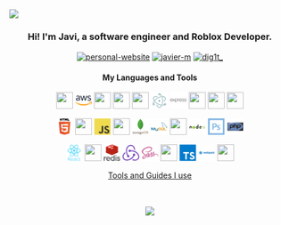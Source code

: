 <img align="center" src="https://i.imgur.com/g4fz8Fv.png" />

<h3 align="center">Hi! I'm Javi, a software engineer and Roblox Developer.</h3>

<p align="center">
<a href="https://dig1t.io" target="_blank" rel="noreferrer"><img align="center" src="https://www.dig1t.io/i/icon@32x32.png" alt="personal-website" height="30" width="30" /></a>
<a href="https://linkedin.com/in/javier-m" target="_blank" rel="noreferrer"><img align="center" src="https://raw.githubusercontent.com/rahuldkjain/github-profile-readme-generator/master/src/images/icons/Social/linked-in-alt.svg" alt="javier-m" height="30" width="40" /></a>
<a href="https://instagram.com/dig1t_" target="_blank" rel="noreferrer"><img align="center" src="https://raw.githubusercontent.com/rahuldkjain/github-profile-readme-generator/master/src/images/icons/Social/instagram.svg" alt="dig1t_" height="30" width="40" /></a>
</p>

<h4 align="center">My Languages and Tools</h4>

<p align="center">
	<a href="https://aws.amazon.com/amplify/"> <img src="https://docs.amplify.aws/assets/logo-dark.svg" width="30" height="30"/></a>
	<a href="https://aws.amazon.com"> <img src="https://raw.githubusercontent.com/devicons/devicon/master/icons/amazonwebservices/amazonwebservices-original-wordmark.svg" width="30" height="30"/></a>
	<a href="https://babeljs.io/"> <img src="https://www.vectorlogo.zone/logos/babeljs/babeljs-icon.svg" width="30" height="30"/></a>
	<a href="https://www.blender.org/"> <img src="https://download.blender.org/branding/community/blender_community_badge_white.svg" width="30" height="30"/></a>
	<a href="https://www.chartjs.org"> <img src="https://www.chartjs.org/media/logo-title.svg" width="30" height="30"/></a>
	<a href="https://www.electronjs.org"> <img src="https://raw.githubusercontent.com/devicons/devicon/master/icons/electron/electron-original.svg" width="30" height="30"/></a>
	<a href="https://expressjs.com"> <img src="https://raw.githubusercontent.com/devicons/devicon/master/icons/express/express-original-wordmark.svg" width="30" height="30"/></a>
	<a href="https://firebase.google.com/"> <img src="https://www.vectorlogo.zone/logos/firebase/firebase-icon.svg" width="30" height="30"/></a>
	<a href="https://git-scm.com/"> <img src="https://www.vectorlogo.zone/logos/git-scm/git-scm-icon.svg" width="30" height="30"/></a>
	<a href="https://heroku.com"> <img src="https://www.vectorlogo.zone/logos/heroku/heroku-icon.svg" width="30" height="30"/></a>
</p>
<p align="center">
	<a href="https://www.w3.org/html/"> <img src="https://raw.githubusercontent.com/devicons/devicon/master/icons/html5/html5-original-wordmark.svg" width="30" height="30"/></a>
	<a href="https://www.adobe.com/in/products/illustrator.html"> <img src="https://www.vectorlogo.zone/logos/adobe_illustrator/adobe_illustrator-icon.svg" width="30" height="30"/></a>
	<a href="https://developer.mozilla.org/en-US/docs/Web/JavaScript"> <img src="https://raw.githubusercontent.com/devicons/devicon/master/icons/javascript/javascript-original.svg" width="30" height="30"/></a>
	<a href="https://mochajs.org"> <img src="https://www.vectorlogo.zone/logos/mochajs/mochajs-icon.svg" width="30" height="30"/></a>
	<a href="https://www.mongodb.com/"> <img src="https://raw.githubusercontent.com/devicons/devicon/master/icons/mongodb/mongodb-original-wordmark.svg" width="30" height="30"/></a>
	<a href="https://www.mysql.com/"> <img src="https://raw.githubusercontent.com/devicons/devicon/master/icons/mysql/mysql-original-wordmark.svg" width="30" height="30"/></a>
	<a href="https://nextjs.org/"> <img src="https://cdn.worldvectorlogo.com/logos/nextjs-2.svg" width="30" height="30"/></a>
	<a href="https://nodejs.org"> <img src="https://raw.githubusercontent.com/devicons/devicon/master/icons/nodejs/nodejs-original-wordmark.svg" width="30" height="30"/></a>
	<a href="https://www.photoshop.com/en"> <img src="https://raw.githubusercontent.com/devicons/devicon/master/icons/photoshop/photoshop-line.svg" width="30" height="30"/></a>
	<a href="https://www.php.net"> <img src="https://raw.githubusercontent.com/devicons/devicon/master/icons/php/php-original.svg" width="30" height="30"/></a>
</p>
<p align="center">
	<a href="https://reactjs.org/"> <img src="https://raw.githubusercontent.com/devicons/devicon/master/icons/react/react-original-wordmark.svg" width="30" height="30"/></a>
	<a href="https://reactnative.dev/"> <img src="https://reactnative.dev/img/header_logo.svg" width="30" height="30"/></a>
	<a href="https://redis.io"> <img src="https://raw.githubusercontent.com/devicons/devicon/master/icons/redis/redis-original-wordmark.svg" width="30" height="30"/></a>
	<a href="https://redux.js.org"> <img src="https://raw.githubusercontent.com/devicons/devicon/master/icons/redux/redux-original.svg" width="30" height="30"/></a>
	<a href="https://sass-lang.com"> <img src="https://raw.githubusercontent.com/devicons/devicon/master/icons/sass/sass-original.svg" width="30" height="30"/></a>
	<a href="https://tailwindcss.com/"> <img src="https://www.vectorlogo.zone/logos/tailwindcss/tailwindcss-icon.svg" width="30" height="30"/></a>
	<a href="https://www.typescriptlang.org/"> <img src="https://raw.githubusercontent.com/devicons/devicon/master/icons/typescript/typescript-original.svg" width="30" height="30"/></a>
	<a href="https://webpack.js.org"> <img src="https://raw.githubusercontent.com/devicons/devicon/d00d0969292a6569d45b06d3f350f463a0107b0d/icons/webpack/webpack-original-wordmark.svg" width="30" height="30"/></a>
	<a href="https://www.adobe.com/products/xd.html"> <img src="https://cdn.worldvectorlogo.com/logos/adobe-xd.svg" width="30" height="30"/></a>
</p>

<p align="center">
	<a href="https://github.com/dig1t?tab=stars">Tools and Guides I use</a>
</p>

<br />

<p align="center">
  <img align="center" src="https://github-readme-stats.vercel.app/api/top-langs/?username=dig1t&layout=compact&theme=radical" />
</p>

<br />
